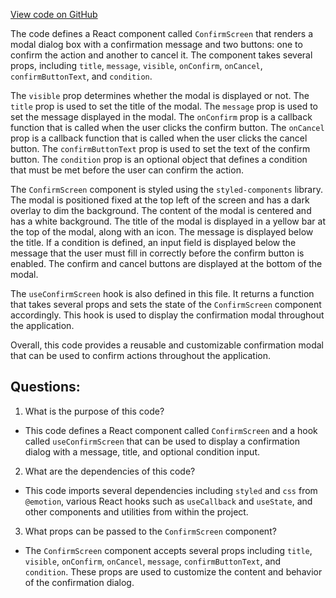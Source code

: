 [View code on GitHub](https://github.com/technologiestiftung/kulturdaten-frontend/blob/master/components/Confirm/ConfirmScreen.tsx)

The code defines a React component called `ConfirmScreen` that renders a modal dialog box with a confirmation message and two buttons: one to confirm the action and another to cancel it. The component takes several props, including `title`, `message`, `visible`, `onConfirm`, `onCancel`, `confirmButtonText`, and `condition`. 

The `visible` prop determines whether the modal is displayed or not. The `title` prop is used to set the title of the modal. The `message` prop is used to set the message displayed in the modal. The `onConfirm` prop is a callback function that is called when the user clicks the confirm button. The `onCancel` prop is a callback function that is called when the user clicks the cancel button. The `confirmButtonText` prop is used to set the text of the confirm button. The `condition` prop is an optional object that defines a condition that must be met before the user can confirm the action. 

The `ConfirmScreen` component is styled using the `styled-components` library. The modal is positioned fixed at the top left of the screen and has a dark overlay to dim the background. The content of the modal is centered and has a white background. The title of the modal is displayed in a yellow bar at the top of the modal, along with an icon. The message is displayed below the title. If a condition is defined, an input field is displayed below the message that the user must fill in correctly before the confirm button is enabled. The confirm and cancel buttons are displayed at the bottom of the modal. 

The `useConfirmScreen` hook is also defined in this file. It returns a function that takes several props and sets the state of the `ConfirmScreen` component accordingly. This hook is used to display the confirmation modal throughout the application. 

Overall, this code provides a reusable and customizable confirmation modal that can be used to confirm actions throughout the application.
## Questions: 
 1. What is the purpose of this code?
- This code defines a React component called `ConfirmScreen` and a hook called `useConfirmScreen` that can be used to display a confirmation dialog with a message, title, and optional condition input.

2. What are the dependencies of this code?
- This code imports several dependencies including `styled` and `css` from `@emotion`, various React hooks such as `useCallback` and `useState`, and other components and utilities from within the project.

3. What props can be passed to the `ConfirmScreen` component?
- The `ConfirmScreen` component accepts several props including `title`, `visible`, `onConfirm`, `onCancel`, `message`, `confirmButtonText`, and `condition`. These props are used to customize the content and behavior of the confirmation dialog.